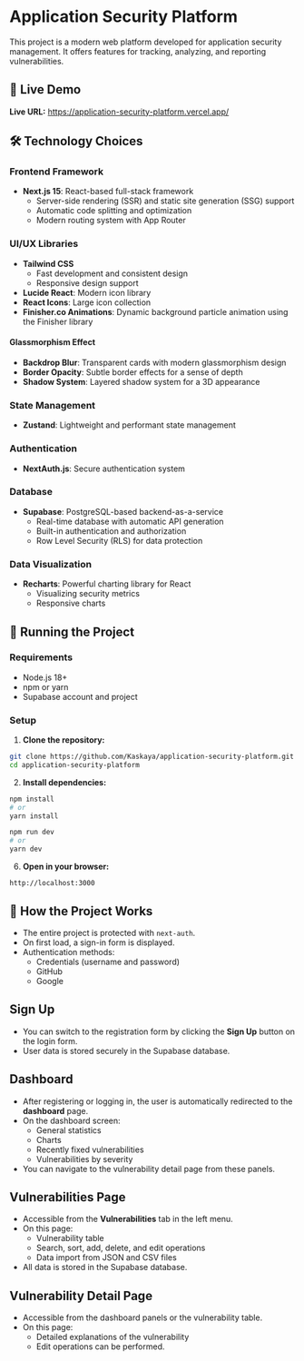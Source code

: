 # Application Security Platform

This project is a modern web platform developed for application security management. It offers features for tracking, analyzing, and reporting vulnerabilities.

## 🚀 Live Demo

**Live URL:** https://application-security-platform.vercel.app/

## 🛠️ Technology Choices

### Frontend Framework

- **Next.js 15**: React-based full-stack framework
  - Server-side rendering (SSR) and static site generation (SSG) support
  - Automatic code splitting and optimization
  - Modern routing system with App Router

### UI/UX Libraries

- **Tailwind CSS**
  - Fast development and consistent design
  - Responsive design support
- **Lucide React**: Modern icon library
- **React Icons**: Large icon collection
- **Finisher.co Animations**: Dynamic background particle animation using the Finisher library

#### Glassmorphism Effect

- **Backdrop Blur**: Transparent cards with modern glassmorphism design
- **Border Opacity**: Subtle border effects for a sense of depth
- **Shadow System**: Layered shadow system for a 3D appearance

### State Management

- **Zustand**: Lightweight and performant state management

### Authentication

- **NextAuth.js**: Secure authentication system

### Database

- **Supabase**: PostgreSQL-based backend-as-a-service
  - Real-time database with automatic API generation
  - Built-in authentication and authorization
  - Row Level Security (RLS) for data protection

### Data Visualization

- **Recharts**: Powerful charting library for React
  - Visualizing security metrics
  - Responsive charts

## 🚀 Running the Project

### Requirements

- Node.js 18+
- npm or yarn
- Supabase account and project

### Setup

1. **Clone the repository:**

```bash
git clone https://github.com/Kaskaya/application-security-platform.git
cd application-security-platform
```

2. **Install dependencies:**

```bash
npm install
# or
yarn install
```

```bash
npm run dev
# or
yarn dev
```

6. **Open in your browser:**

```
http://localhost:3000
```

## 🚀 How the Project Works

- The entire project is protected with `next-auth`.
- On first load, a sign-in form is displayed.
- Authentication methods:
  - Credentials (username and password)
  - GitHub
  - Google

## Sign Up

- You can switch to the registration form by clicking the **Sign Up** button on the login form.
- User data is stored securely in the Supabase database.

## Dashboard

- After registering or logging in, the user is automatically redirected to the **dashboard** page.
- On the dashboard screen:
  - General statistics
  - Charts
  - Recently fixed vulnerabilities
  - Vulnerabilities by severity
- You can navigate to the vulnerability detail page from these panels.

## Vulnerabilities Page

- Accessible from the **Vulnerabilities** tab in the left menu.
- On this page:
  - Vulnerability table
  - Search, sort, add, delete, and edit operations
  - Data import from JSON and CSV files
- All data is stored in the Supabase database.

## Vulnerability Detail Page

- Accessible from the dashboard panels or the vulnerability table.
- On this page:
  - Detailed explanations of the vulnerability
  - Edit operations can be performed.

